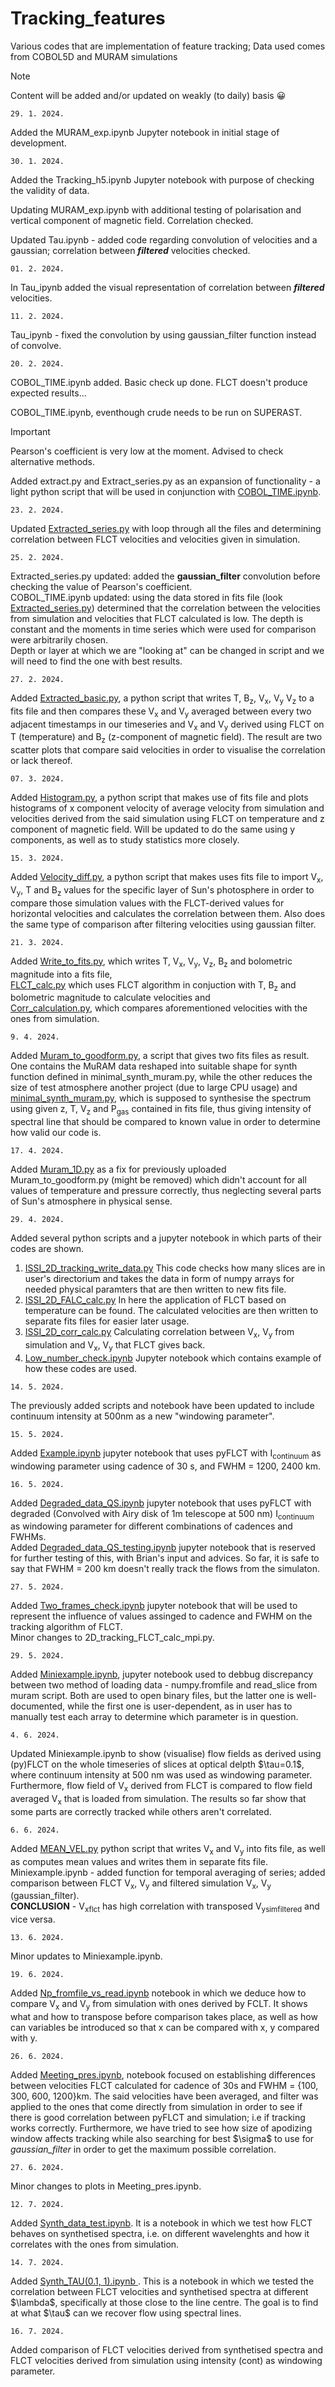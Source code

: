 # Tracking_features
Various codes that are implementation of feature tracking; Data used comes from COBOL5D and MURAM simulations

> [!NOTE]
> Content will be added and/or updated on weakly (to daily) basis 😀

`29. 1. 2024.`

<p>Added the MURAM_exp.ipynb Jupyter notebook in initial stage of development.</p>

`30. 1. 2024.`

<p>Added the Tracking_h5.ipynb Jupyter notebook with purpose of checking the validity of data.</p>
<p>Updating MURAM_exp.ipynb with additional testing of polarisation and vertical component of magnetic field. Correlation checked.</p>
<p>Updated Tau.ipynb - added code regarding convolution of velocities and a gaussian; correlation between <b><i>filtered</i></b> velocities checked.</p>

`01. 2. 2024.`
<p>In Tau_ipynb added the visual representation of correlation between <b><i>filtered</i></b> velocities.</p>

`11. 2. 2024.`
<p>Tau_ipynb - fixed the convolution by using gaussian_filter function instead of convolve.</p>

`20. 2. 2024.`
<p>COBOL_TIME.ipynb added. Basic check up done. FLCT doesn't produce expected results...</p>
<p>COBOL_TIME.ipynb, eventhough crude needs to be run on SUPERAST.</p>

> [!IMPORTANT]
> Pearson's coefficient is very low at the moment. Advised to check alternative methods.

<p>
  Added extract.py and Extract_series.py as an expansion of functionality - a light python script that will be used in conjunction with 
  <a href = "https://github.com/TheodoreKostic/Tracking_features/blob/main/COBOL_TIME.ipynb">COBOL_TIME.ipynb</a>.
</p>

`23. 2. 2024.`
<p>
  Updated 
  <a href = "https://github.com/TheodoreKostic/Tracking_features/blob/main/Extract_series.py">Extracted_series.py</a>
  with loop through all the files and determining correlation between FLCT velocities and velocities given in simulation.
</p>

`25. 2. 2024.`
<p>
  Extracted_series.py updated: added the <b>gaussian_filter</b> convolution before checking the value of Pearson's coefficient. <br>
  COBOL_TIME.ipynb updated: using the data stored in fits file (look  <a href = "https://github.com/TheodoreKostic/Tracking_features/blob/main/    Extract_series.py">Extracted_series.py</a>) determined that the correlation between the velocities from simulation and velocities that FLCT calculated is low.
  The depth is constant and the moments in time series which were used for comparison were arbitrarily chosen.<br>
  Depth or layer at which we are "looking at" can be changed in script and we will need to find the one with best results.
</p>

`27. 2. 2024.`
<p>
  Added 
  <a href = "https://github.com/TheodoreKostic/Tracking_features/blob/main/Extract_basic.py">Extracted_basic.py</a>,
  a python script that writes T, B<sub>z</sub>, V<sub>x</sub>, V<sub>y</sub> V<sub>z</sub> to a fits file and then compares these V<sub>x</sub> and V<sub>y</sub> averaged between every
  two adjacent timestamps in our timeseries and V<sub>x</sub> and V<sub>y</sub> derived using FLCT on T (temperature) and B<sub>z</sub> (z-component of magnetic field).
  The result are two scatter plots that compare said velocities in order to visualise the correlation or lack thereof.
</p>

`07. 3. 2024.`
<p>
  Added 
  <a href = "https://github.com/TheodoreKostic/Tracking_features/blob/main/Histogram.py">Histogram.py</a>,
  a python script that makes use of fits file and plots histograms of x component velocity of average velocity from simulation
  and velocities derived from the said simulation using FLCT on temperature and z component of magnetic field. Will be updated 
  to do the same using y components, as well as to study statistics more closely.
</p>

`15. 3. 2024.`
<p>
  Added 
  <a href = "https://github.com/TheodoreKostic/Tracking_features/blob/main/Velocity_diff.py">Velocity_diff.py</a>,
  a python script that makes uses fits file to import V<sub>x</sub>, V<sub>y</sub>, T and B<sub>z</sub> values for the specific layer of Sun's photosphere in order
  to compare those simulation values with the FLCT-derived values for horizontal velocities and calculates the correlation
  between them.
  Also does the same type of comparison after filtering velocities using gaussian filter.
</p>

`21. 3. 2024.`
<p>
  Added 
  <a href = "https://github.com/TheodoreKostic/Tracking_features/blob/main/Write_to_fits.py">Write_to_fits.py</a>, which
  writes T, V<sub>x</sub>, V<sub>y</sub>, V<sub>z</sub>, B<sub>z</sub> and bolometric magnitude into a fits file,
  <br>
  <a href = "https://github.com/TheodoreKostic/Tracking_features/blob/main/FLCT_calc.py">FLCT_calc.py</a> 
  which uses FLCT algorithm in conjuction with T, B<sub>z</sub> and bolometric magnitude to calculate velocities
  and <br>
  <a href = "https://github.com/TheodoreKostic/Tracking_features/blob/main/Corr_calculation.py">Corr_calculation.py</a>, which
  compares aforementioned velocities with the ones from simulation.
</p>

`9. 4. 2024.`
<p>
  Added 
  <a href = "https://github.com/TheodoreKostic/Tracking_features/blob/main/synth/Muram_to_goodform.py">Muram_to_goodform.py</a>, a script that 
  gives two fits files as result. One contains the MuRAM data reshaped into suitable shape for synth function defined in minimal_synth_muram.py, while 
  the other reduces the size of test atmosphere another project (due to large CPU usage) and
  <br>
  <a href = "https://github.com/TheodoreKostic/Tracking_features/blob/main/synth/minimal_synth_muram.py">minimal_synth_muram.py</a>,
  which is supposed to synthesise the spectrum using given z, T, V<sub>z</sub> and P<sub>gas</sub> contained in fits file, thus 
  giving intensity of spectral line that should be compared to known value in order to determine how valid our code is.
</p>

`17. 4. 2024.`
<p>
  Added 
  <a href = "https://github.com/TheodoreKostic/Tracking_features/blob/main/synth/Muram_1D.py">Muram_1D.py</a> as a fix for previously uploaded
  Muram_to_goodform.py (might be removed) which didn't account for all values of temperature and pressure correctly, thus neglecting several 
  parts of Sun's atmosphere in physical sense.
</p>

`29. 4. 2024.`
<p>
  Added several python scripts and a jupyter notebook in which parts of their codes are shown.
  <ol>
    <li>
       <a href = "https://github.com/TheodoreKostic/Tracking_features/blob/main/ISSI_Flow_tracking/ISSI_2D_tracking_write_data.py">ISSI_2D_tracking_write_data.py</a>
      This code checks how many slices are in user's directorium and takes the data in form of numpy arrays for needed physical paramters that are then written to new
      fits file.
    </li>
    <li>
       <a href = "https://github.com/TheodoreKostic/Tracking_features/blob/main/ISSI_Flow_tracking/ISSI_2D_FALC_calc.py">ISSI_2D_FALC_calc.py</a>
      In here the application of FLCT based on temperature can be found. The calculated velocities are then written to separate fits files for easier later usage.
    </li>
    <li>
      <a href = "https://github.com/TheodoreKostic/Tracking_features/blob/main/ISSI_Flow_tracking/ISSI_2D_corr_calc.py">ISSI_2D_corr_calc.py</a>
      Calculating correlation between V<sub>x</sub>, V<sub>y</sub> from simulation and V<sub>x</sub>, V<sub>y</sub> that FLCT gives back.
    </li>
    <li>
      <a href = "https://github.com/TheodoreKostic/Tracking_features/blob/main/ISSI_Flow_tracking/Low_number_check.ipynb">Low_number_check.ipynb</a>
      Jupyter notebook which contains example of how these codes are used.
    </li>
  </ol> 
</p>

`14. 5. 2024.`
<p>
  The previously added scripts and notebook have been updated to include continuum intensity at 500nm as a new "windowing parameter".
</p>

`15. 5. 2024.`
<p>
 Added <a href = "https://github.com/TheodoreKostic/Tracking_features/blob/main/ISSI_Flow_tracking/Example.ipynb">Example.ipynb</a> jupyter notebook
  that uses pyFLCT with I<sub>continuum</sub> as windowing parameter using cadence of 30 s, and FWHM = 1200, 2400 km.
</p>

`16. 5. 2024.`
<p>
 Added <a href = "https://github.com/TheodoreKostic/Tracking_features/blob/main/ISSI_Flow_tracking/Degraded_data_QS.ipynb">Degraded_data_QS.ipynb</a> jupyter notebook
  that uses pyFLCT with degraded (Convolved with Airy disk of 1m telescope at 500 nm) I<sub>continuum</sub> as windowing parameter for different combinations of cadences and FWHMs. <br>
  Added <a href = "https://github.com/TheodoreKostic/Tracking_features/blob/main/ISSI_Flow_tracking/Degraded_data_QS_testign.ipynb">Degraded_data_QS_testing.ipynb</a> jupyter notebook that is reserved for further testing
  of this, with Brian's input and advices. So far, it is safe to say that FWHM = 200 km doesn't really track the flows from the simulaton.
</p>

`27. 5. 2024.`
<p>
 Added <a href = "https://github.com/TheodoreKostic/Tracking_features/blob/main/ISSI_Flow_tracking/Two_frames_check.ipynb">Two_frames_check.ipynb</a> jupyter notebook
  that will be used to represent the influence of values assinged to cadence and FWHM on the tracking algorithm of FLCT. <br>
  Minor changes to 2D_tracking_FLCT_calc_mpi.py.
</p>

`29. 5. 2024.`
<p>
  Added <a href = "https://github.com/TheodoreKostic/Tracking_features/blob/main/ISSI_Flow_tracking/Miniexample.ipynb">Miniexample.ipynb</a>, jupyter notebook used to
  debbug discrepancy between two method of loading data - numpy.fromfile and read_slice from muram script. Both are used to open binary files, but the latter one is well-documented, while the
  first one is user-dependent, as in user has to manually test each array to determine which parameter is in question.
</p>

`4. 6. 2024.`
<p>
  Updated Miniexample.ipynb to show (visualise) flow fields as derived using (py)FLCT on the whole timeseries of slices at optical delpth $\tau=0.1$, where continuum intensity at 500 nm was used as windowing parameter. Furthermore, flow field of V<sub>x</sub> derived from FLCT is compared to flow field averaged V<sub>x</sub> that is loaded from simulation. The results so far show that some parts are correctly tracked while others aren't correlated.
</p>

`6. 6. 2024.`
<p>
 Added <a href = "https://github.com/TheodoreKostic/Tracking_features/blob/main/ISSI_Flow_tracking/MEAN_VEL.py">MEAN_VEL.py</a> python script that 
 writes V<sub>x</sub> and V<sub>y</sub> into fits file, as well as computes mean values and writes them in separate fits file. <br>
  Miniexample.ipynb - added function for temporal averaging of series; added comparison between FLCT V<sub>x</sub>, V<sub>y</sub> and filtered
  simulation V<sub>x</sub>, V<sub>y</sub> (gaussian_filter). <br>
  <b>CONCLUSION</b> - V<sub>xflct</sub> has high correlation with transposed V<sub>ysimfiltered</sub> and vice versa.
</p>

`13. 6. 2024.`
<p>
  Minor updates to Miniexample.ipynb.
</p>

`19. 6. 2024.`
<p>
 Added <a href = "https://github.com/TheodoreKostic/Tracking_features/blob/main/ISSI_Flow_tracking/Np_fromfile_vs_read.ipynb">Np_fromfile_vs_read.ipynb</a> notebook in which we deduce
  how to compare V<sub>x</sub> and V<sub>y</sub> from simulation with ones derived by FCLT. It shows what and how to transpose before comparison takes place, as well as 
  how can variables be introduced so that x can be compared with x, y compared with y.
</p>

`26. 6. 2024.`
<p>
 Added <a href = "https://github.com/TheodoreKostic/Tracking_features/blob/main/ISSI_Flow_tracking/Meeting_pres.ipynb">Meeting_pres.ipynb</a>, notebook focused on
  establishing differences between velocities FLCT calculated for cadence of 30s and FWHM = {100, 300, 600, 1200}km. The said velocities have been averaged, and filter
  was applied to the ones that come directly from simulation in order to see if there is good correlation between pyFLCT and simulation; i.e if tracking works correctly.
  Furthermore, we have tried to see how size of apodizing window affects tracking while also searching for best $\sigma$ to use for <i>gaussian_filter</i> in order to get the
  maximum possible correlation.
</p>

`27. 6. 2024.`
<p>
 Minor changes to plots in Meeting_pres.ipynb.
</p>

`12. 7. 2024.`
<p>
 Added <a href = "https://github.com/TheodoreKostic/Tracking_features/blob/main/Synth_master/Synth_data_test.ipynb">Synth_data_test.ipynb</a>. It is 
  a notebook in which we test how FLCT behaves on synthetised spectra, i.e. on different wavelenghts and how it correlates with the ones from simulation.
</p>

`14. 7. 2024.`
<p>
 Added <a href = "https://github.com/TheodoreKostic/Tracking_features/blob/main/Synth_master/Synth_TAU(0.1, 1).ipynb">Synth_TAU(0.1, 1).ipynb  </a>. This is 
  a notebook in which we tested the correlation between FLCT velocities and  synthetised spectra at different $\lambda$, specifically at those close 
  to the line centre. The goal is to find at what $\tau$ can we recover flow using spectral lines.
</p>

`16. 7. 2024.`
<p>
 Added comparison of FLCT velocities derived from synthetised spectra and FLCT velocities derived from simulation using intensity (cont) as
  windowing parameter.
</p>
